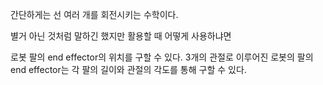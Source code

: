 간단하게는 선 여러 개를 회전시키는 수학이다.

별거 아닌 것처럼 말하긴 했지만
활용할 때 어떻게 사용하냐면

로봇 팔의 end effector의 위치를 구할 수 있다.
3개의 관절로 이루어진 로봇의 팔의 end effector는
각 팔의 길이와 관절의 각도를 통해 구할 수 있다.
